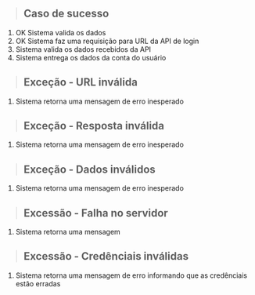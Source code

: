 > ## Caso de sucesso
1. OK Sistema valida os dados
2. OK Sistema faz uma requisição para URL da API de login
3. Sistema valida os dados recebidos da API
4. Sistema entrega os dados da conta do usuário

> ## Exceção - URL inválida
1. Sistema retorna uma mensagem de erro inesperado

> ## Exceção - Resposta inválida
1. Sistema retorna uma mensagem de erro inesperado


> ## Exceção - Dados inválidos
1. Sistema retorna uma mensagem de erro inesperado

> ## Excessão - Falha no servidor
1. Sistema retorna uma mensagem 

> ## Excessão - Credênciais inválidas
1. Sistema retorna uma mensagem de erro informando que as credênciais estão erradas